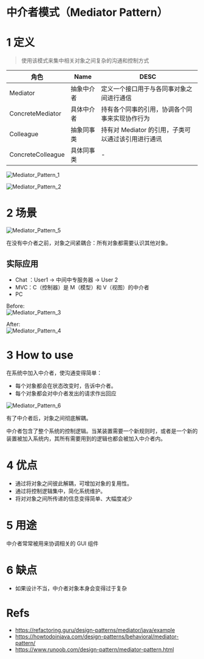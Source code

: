 # 中介者模式（Mediator Pattern）

# 1 定义

> 使用该模式来集中相关对象之间复杂的沟通和控制方式

| 角色              | Name       | DESC                                               |
| ----------------- | ---------- | -------------------------------------------------- |
| Mediator          | 抽象中介者 | 定义一个接口用于与各同事对象之间进行通信           |
| ConcreteMediator  | 具体中介者 | 持有各个同事的引用，协调各个同事来实现协作行为     |
| Colleague         | 抽象同事类 | 持有对 Mediator 的引用，子类可以通过该引用进行通讯 |
| ConcreteColleague | 具体同事类 | -                                                  |

![Mediator_Pattern_1](https://yingvickycao.github.io/img/Mediator_Pattern_1.png)

![Mediator_Pattern_2](https://yingvickycao.github.io/img/Mediator_Pattern_2.png)

# 2 场景

![Mediator_Pattern_5](https://yingvickycao.github.io/img/Mediator_Pattern_5.jpg)

在没有中介者之前，对象之间紧耦合：所有对象都需要认识其他对象。

## 实际应用

- Chat ：User1 -> 中间中专服务器 -> User 2
- MVC：C（控制器）是 M（模型）和 V（视图）的中介者
- PC

Before:  
![Mediator_Pattern_3](https://yingvickycao.github.io/img/Mediator_Pattern_3.jpg)

After:  
![Mediator_Pattern_4](https://yingvickycao.github.io/img/Mediator_Pattern_4.jpg)

# 3 How to use

在系统中加入中介者，使沟通变得简单：

- 每个对象都会在状态改变时，告诉中介者。
- 每个对象都会对中介者发出的请求作出回应

![Mediator_Pattern_6](https://yingvickycao.github.io/img/Mediator_Pattern_6.jpg)

有了中介者后，对象之间彻底解耦。

中介者包含了整个系统的控制逻辑。当某装置需要一个新规则时，或者是一个新的装置被加入系统内，其所有需要用到的逻辑也都会被加入中介者内。

# 4 优点

- 通过将对象之间彼此解耦，可增加对象的复用性。
- 通过将控制逻辑集中，简化系统维护。
- 将对对象之间所传递的信息变得简单、大幅度减少

# 5 用途

中介者常常被用来协调相关的 GUI 组件

# 6 缺点

- 如果设计不当，中介者对象本身会变得过于复杂

# Refs

- https://refactoring.guru/design-patterns/mediator/java/example
- https://howtodoinjava.com/design-patterns/behavioral/mediator-pattern/
- https://www.runoob.com/design-pattern/mediator-pattern.html
